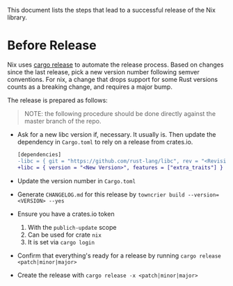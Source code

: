 This document lists the steps that lead to a successful release of the Nix
library.

# Before Release

Nix uses [cargo release](https://github.com/crate-ci/cargo-release) to automate
the release process. Based on changes since the last release, pick a new
version number following semver conventions. For nix, a change that drops
support for some Rust versions counts as a breaking change, and requires a
major bump.

The release is prepared as follows:

> NOTE: the following procedure should be done directly against the master 
> branch of the repo.

- Ask for a new libc version if, necessary. It usually is. Then update the
  dependency in `Cargo.toml` to rely on a release from crates.io.
 
  ```diff
  [dependencies]
  -libc = { git = "https://github.com/rust-lang/libc", rev = "<Revision>", features = ["extra_traits"] }
  +libc = { version = "<New Version>", features = ["extra_traits"] }
  ```
  
- Update the version number in `Cargo.toml`
- Generate `CHANGELOG.md` for this release by 
  `towncrier build --version=<VERSION> --yes`

- Ensure you have a crates.io token 
  1. With the `publich-update` scope
  2. Can be used for crate `nix`
  3. It is set via `cargo login`

- Confirm that everything's ready for a release by running
  `cargo release <patch|minor|major>`
- Create the release with `cargo release -x <patch|minor|major>`
